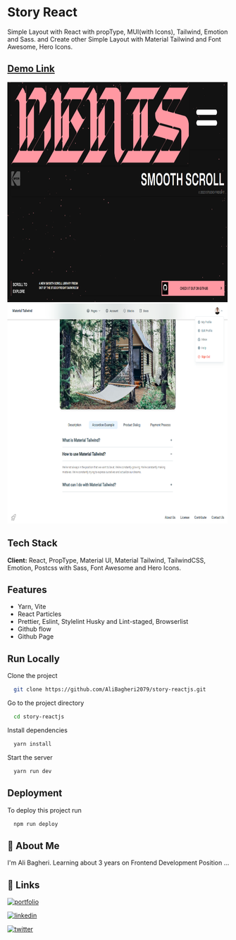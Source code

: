 # Story React

Simple Layout with React with propType, MUI(with Icons), Tailwind, Emotion and Sass.
and Create other Simple Layout with Material Tailwind and Font Awesome, Hero Icons.

## [Demo Link](https://alibagheri2079.github.io/blog-reactjs/)

<img
src="./public/second-screenshot.png"
width="500"
height="500"
loading="lazy"
alt="main App Layout screenshot"
/>
<img
src="./public/first-screenshot.png"
width="500"
height="500"
loading="lazy"
alt="material tailwind layout screenshot"
/>

## Tech Stack

**Client:** React, PropType, Material UI, Material Tailwind, TailwindCSS, Emotion, Postcss with Sass,
Font Awesome and Hero Icons.

## Features

- Yarn, Vite
- React Particles
- Prettier, Eslint, Stylelint Husky and Lint-staged, Browserlist
- Github flow
- Github Page

## Run Locally

Clone the project

```bash
  git clone https://github.com/AliBagheri2079/story-reactjs.git


```

Go to the project directory

```bash
  cd story-reactjs


```

Install dependencies

```bash
  yarn install


```

Start the server

```bash
  yarn run dev


```

## Deployment

To deploy this project run

```bash
  npm run deploy


```

## 🚀 About Me

I'm Ali Bagheri. Learning about 3 years on Frontend Development Position ...

## 🔗 Links

[![portfolio](https://img.shields.io/badge/Github-000?style=for-the-badge&logo=github&logoColor=white)](https://github.com/AliBagheri2079)

[![linkedin](https://img.shields.io/badge/linkedin-0A66C2?style=for-the-badge&logo=linkedin&logoColor=white)](https://www.linkedin.com/in/alibagheri2079/)

[![twitter](https://img.shields.io/badge/twitter-1DA1F2?style=for-the-badge&logo=twitter&logoColor=white)](https://twitter.com/AliBagheri2079)
